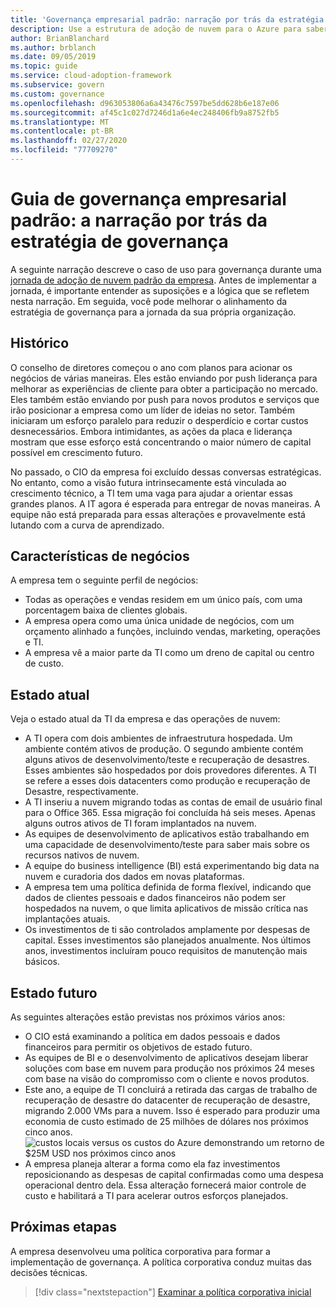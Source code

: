 ```yaml
---
title: 'Governança empresarial padrão: narração por trás da estratégia de governança'
description: Use a estrutura de adoção de nuvem para o Azure para saber como estabelecer um caso de uso para governança durante uma jornada de adoção de nuvem empresarial padrão.
author: BrianBlanchard
ms.author: brblanch
ms.date: 09/05/2019
ms.topic: guide
ms.service: cloud-adoption-framework
ms.subservice: govern
ms.custom: governance
ms.openlocfilehash: d963053806a6a43476c7597be5dd628b6e187e06
ms.sourcegitcommit: af45c1c027d7246d1a6e4ec248406fb9a8752fb5
ms.translationtype: MT
ms.contentlocale: pt-BR
ms.lasthandoff: 02/27/2020
ms.locfileid: "77709270"
---
```

# <a name="standard-enterprise-governance-guide-the-narrative-behind-the-governance-strategy"></a>Guia de governança empresarial padrão: a narração por trás da estratégia de governança

A seguinte narração descreve o caso de uso para governança durante uma [jornada de adoção de nuvem padrão da empresa](./index.md). Antes de implementar a jornada, é importante entender as suposições e a lógica que se refletem nesta narração. Em seguida, você pode melhorar o alinhamento da estratégia de governança para a jornada da sua própria organização.

## <a name="back-story"></a>Histórico

O conselho de diretores começou o ano com planos para acionar os negócios de várias maneiras. Eles estão enviando por push liderança para melhorar as experiências de cliente para obter a participação no mercado. Eles também estão enviando por push para novos produtos e serviços que irão posicionar a empresa como um líder de ideias no setor. Também iniciaram um esforço paralelo para reduzir o desperdício e cortar custos desnecessários. Embora intimidantes, as ações da placa e liderança mostram que esse esforço está concentrando o maior número de capital possível em crescimento futuro.

No passado, o CIO da empresa foi excluído dessas conversas estratégicas. No entanto, como a visão futura intrinsecamente está vinculada ao crescimento técnico, a TI tem uma vaga para ajudar a orientar essas grandes planos. A IT agora é esperada para entregar de novas maneiras. A equipe não está preparada para essas alterações e provavelmente está lutando com a curva de aprendizado.

## <a name="business-characteristics"></a>Características de negócios

A empresa tem o seguinte perfil de negócios:

- Todas as operações e vendas residem em um único país, com uma porcentagem baixa de clientes globais.
- A empresa opera como uma única unidade de negócios, com um orçamento alinhado a funções, incluindo vendas, marketing, operações e TI.
- A empresa vê a maior parte da TI como um dreno de capital ou centro de custo.

## <a name="current-state"></a>Estado atual

Veja o estado atual da TI da empresa e das operações de nuvem:

- A TI opera com dois ambientes de infraestrutura hospedada. Um ambiente contém ativos de produção. O segundo ambiente contém alguns ativos de desenvolvimento/teste e recuperação de desastres. Esses ambientes são hospedados por dois provedores diferentes. A TI se refere a esses dois datacenters como produção e recuperação de Desastre, respectivamente.
- A TI inseriu a nuvem migrando todas as contas de email de usuário final para o Office 365. Essa migração foi concluída há seis meses. Apenas alguns outros ativos de TI foram implantados na nuvem.
- As equipes de desenvolvimento de aplicativos estão trabalhando em uma capacidade de desenvolvimento/teste para saber mais sobre os recursos nativos de nuvem.
- A equipe do business intelligence (BI) está experimentando big data na nuvem e curadoria dos dados em novas plataformas.
- A empresa tem uma política definida de forma flexível, indicando que dados de clientes pessoais e dados financeiros não podem ser hospedados na nuvem, o que limita aplicativos de missão crítica nas implantações atuais.
- Os investimentos de ti são controlados amplamente por despesas de capital. Esses investimentos são planejados anualmente. Nos últimos anos, investimentos incluíram pouco requisitos de manutenção mais básicos.

## <a name="future-state"></a>Estado futuro

As seguintes alterações estão previstas nos próximos vários anos:

- O CIO está examinando a política em dados pessoais e dados financeiros para permitir os objetivos de estado futuro.
- As equipes de BI e o desenvolvimento de aplicativos desejam liberar soluções com base em nuvem para produção nos próximos 24 meses com base na visão do compromisso com o cliente e novos produtos.
- Este ano, a equipe de TI concluirá a retirada das cargas de trabalho de recuperação de desastre do datacenter de recuperação de desastre, migrando 2.000 VMs para a nuvem. Isso é esperado para produzir uma economia de custo estimado de 25 milhões de dólares nos próximos cinco anos.
    ![custos locais versus os custos do Azure demonstrando um retorno de $25M USD nos próximos cinco anos](../../../_images/govern/calculator-small-to-medium-enterprise.png)
- A empresa planeja alterar a forma como ela faz investimentos reposicionando as despesas de capital confirmadas como uma despesa operacional dentro dela. Essa alteração fornecerá maior controle de custo e habilitará a TI para acelerar outros esforços planejados.

## <a name="next-steps"></a>Próximas etapas

A empresa desenvolveu uma política corporativa para formar a implementação de governança. A política corporativa conduz muitas das decisões técnicas.

> [!div class="nextstepaction"]
> [Examinar a política corporativa inicial](./initial-corporate-policy.md)
